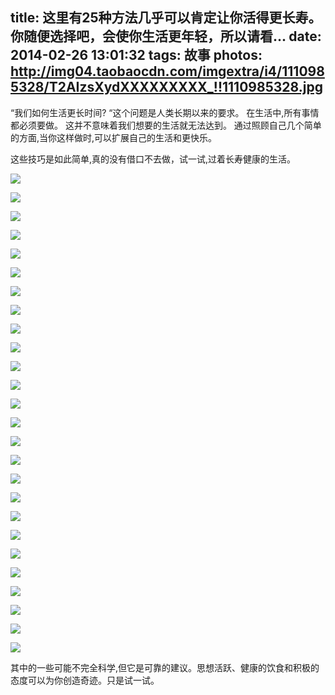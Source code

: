 title: 这里有25种方法几乎可以肯定让你活得更长寿。你随便选择吧，会使你生活更年轻，所以请看... 
date: 2014-02-26 13:01:32
tags: 故事
photos: http://img04.taobaocdn.com/imgextra/i4/1110985328/T2AIzsXydXXXXXXXXX_!!1110985328.jpg
---

“我们如何生活更长时间? “这个问题是人类长期以来的要求。 在生活中,所有事情都必须要做。 这并不意味着我们想要的生活就无法达到。 通过照顾自己几个简单的方面,当你这样做时,可以扩展自己的生活和更快乐。

这些技巧是如此简单,真的没有借口不去做，试一试,过着长寿健康的生活。 

<!-- more -->

![](http://img04.taobaocdn.com/imgextra/i4/1110985328/T2Q0DsXyBXXXXXXXXX_!!1110985328.jpg)

![](http://img02.taobaocdn.com/imgextra/i2/1110985328/T2Qp2tXp4XXXXXXXXX_!!1110985328.jpg)

![](http://img03.taobaocdn.com/imgextra/i3/1110985328/T2EsfrXs0aXXXXXXXX_!!1110985328.jpg)

![](http://img04.taobaocdn.com/imgextra/i4/1110985328/T2AIzsXydXXXXXXXXX_!!1110985328.jpg)

![](http://img02.taobaocdn.com/imgextra/i2/1110985328/T2TBLrXDpXXXXXXXXX_!!1110985328.jpg)

![](http://img01.taobaocdn.com/imgextra/i1/1110985328/T2Ui2rXE4XXXXXXXXX_!!1110985328.jpg)

![](http://img03.taobaocdn.com/imgextra/i3/1110985328/T2ad_sXwRXXXXXXXXX_!!1110985328.jpg)

![](http://img01.taobaocdn.com/imgextra/i1/1110985328/T2xWvrXupaXXXXXXXX_!!1110985328.jpg)

![](http://img02.taobaocdn.com/imgextra/i2/1110985328/T2gJvrXpJaXXXXXXXX_!!1110985328.jpg)

![](http://img04.taobaocdn.com/imgextra/i4/1110985328/T2k4vrXp0aXXXXXXXX_!!1110985328.jpg)

![](http://img01.taobaocdn.com/imgextra/i1/1110985328/T2I.rsXrXXXXXXXXXX_!!1110985328.jpg)

![](http://img01.taobaocdn.com/imgextra/i1/1110985328/T2DOPsXt4XXXXXXXXX_!!1110985328.jpg)

![](http://img03.taobaocdn.com/imgextra/i3/1110985328/T2p8vrXDxXXXXXXXXX_!!1110985328.jpg)

![](http://img03.taobaocdn.com/imgextra/i3/1110985328/T2iOjsXvpXXXXXXXXX_!!1110985328.jpg)

![](http://img02.taobaocdn.com/imgextra/i2/1110985328/T25UbrXzVXXXXXXXXX_!!1110985328.jpg)

![](http://img03.taobaocdn.com/imgextra/i3/1110985328/T2ctbrXsRaXXXXXXXX_!!1110985328.jpg)

![](http://img01.taobaocdn.com/imgextra/i1/1110985328/T2bDTrXB8XXXXXXXXX_!!1110985328.jpg)

![](http://img03.taobaocdn.com/imgextra/i3/1110985328/T2EF2tXp4XXXXXXXXX_!!1110985328.jpg)

![](http://img03.taobaocdn.com/imgextra/i3/1110985328/T20o_rXBhXXXXXXXXX_!!1110985328.jpg)

![](http://img03.taobaocdn.com/imgextra/i3/1110985328/T2VNnsXwhXXXXXXXXX_!!1110985328.jpg)

![](http://img03.taobaocdn.com/imgextra/i3/1110985328/T2RnHsXrJXXXXXXXXX_!!1110985328.jpg)

![](http://img01.taobaocdn.com/imgextra/i1/1110985328/T2X72sXspXXXXXXXXX_!!1110985328.jpg)

![](http://img04.taobaocdn.com/imgextra/i4/1110985328/T2w9jrXC8XXXXXXXXX_!!1110985328.jpg)

![](http://img04.taobaocdn.com/imgextra/i4/1110985328/T2hJ6rXr4aXXXXXXXX_!!1110985328.jpg)

![](http://img03.taobaocdn.com/imgextra/i3/1110985328/T2n5PrXEFXXXXXXXXX_!!1110985328.jpg)

![](http://img04.taobaocdn.com/imgextra/i4/1110985328/T2SE_qXvNaXXXXXXXX_!!1110985328.jpg)

其中的一些可能不完全科学,但它是可靠的建议。思想活跃、健康的饮食和积极的态度可以为你创造奇迹。只是试一试。 